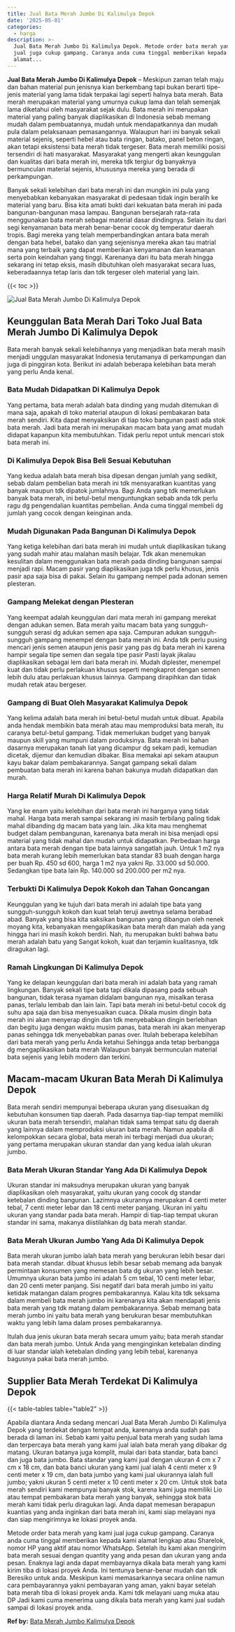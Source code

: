 ```yaml
---
title: Jual Bata Merah Jumbo Di Kalimulya Depok
date: '2025-05-01'
categories:
  - harga
description: >-
  Jual Bata Merah Jumbo Di Kalimulya Depok. Metode order bata merah yang kami
  jual juga cukup gampang. Caranya anda cuma tinggal memberikan kepada kami
  alamat...
---
```


**Jual Bata Merah Jumbo Di Kalimulya Depok** – Meskipun zaman telah maju dan bahan material pun jenisnya kian berkembang tapi bukan berarti tipe-jenis material yang lama tidak terpakai lagi seperti halnya bata merah. Bata merah merupakan material yang umurnya cukup lama dan telah semenjak lama diketahui oleh masyarakat sejak dulu. Bata merah ini merupakan material yang paling banyak diaplikasikan di Indonesia sebab memang mudah dalam pembuatannya, mudah untuk mendapatkannya dan mudah pula dalam pelaksanaan pemasangannya. Walaupun hari ini banyak sekali material sejenis, seperti hebel atau bata ringan, batako, panel beton ringan, akan tetapi eksistensi bata merah tidak tergeser. Bata merah memiliki posisi tersendiri di hati masyarakat. Masyarakat yang mengerti akan keunggulan dan kualitas dari bata merah ini, mereka tdk tergiur dg banyaknya bermunculan material sejenis, khususnya mereka yang berada di perkampungan.

Banyak sekali kelebihan dari bata merah ini dan mungkin ini pula yang menyebabkan kebanyakan masyarakat di pedesaan tidak ingin beralih ke material yang baru. Bisa kita amati bukti dari kekuatan bata merah ini pada bangunan-bangunan masa lampau. Bangunan bersejarah rata-rata menggunakan bata merah sebagai material dasar dindingnya. Selain itu dari segi kenyamanan bata merah benar-benar cocok dg temperatur daerah tropis. Bagi mereka yang telah memperbandingkan antara bata merah dengan bata hebel, batako dan yang sejenisnya mereka akan tau matrial mana yang terbaik yang dapat memberikan kenyamanan dan keamanan serta poin keindahan yang tinggi. Karenanya dari itu bata merah hingga sekarang ini tetap eksis, masih dibutuhkan oleh masyarakat secara luas, keberadaannya tetap laris dan tdk tergeser oleh material yang lain.

{{< toc >}}

![Jual Bata Merah Jumbo Di Kalimulya Depok](/images/jual-bata-merah-26.png)

## Keunggulan Bata Merah Dari Toko Jual Bata Merah Jumbo Di Kalimulya Depok

Bata merah banyak sekali kelebihannya yang menjadikan bata merah masih menjadi unggulan masyarakat Indonesia terutamanya di perkampungan dan juga di pinggiran kota. Berikut ini adalah beberapa kelebihan bata merah yang perlu Anda kenal.

### Bata Mudah Didapatkan Di Kalimulya Depok

Yang pertama, bata merah adalah bata dinding yang mudah ditemukan di mana saja, apakah di toko material ataupun di lokasi pembakaran bata merah sendiri. Kita dapat menyaksikan di tiap toko bangunan pasti ada stok bata merah. Jadi bata merah ini merupakan macam bata yang amat mudah didapat kapanpun kita membutuhkan. Tidak perlu repot untuk mencari stok bata merah ini.

### Di Kalimulya Depok Bisa Beli Sesuai Kebutuhan

Yang kedua adalah bata merah bisa dipesan dengan jumlah yang sedikit, sebab dalam pembelian bata merah ini tdk mensyaratkan kuantitas yang banyak maupun tdk dipatok jumlahnya. Bagi Anda yang tdk memerlukan banyak bata merah, ini betul-betul menguntungkan sebab anda tdk perlu ragu dg pengendalian kuantitas pembelian. Anda cuma tinggal membeli dg jumlah yang cocok dengan keinginan anda.

### Mudah Digunakan Pada Bangunan Di Kalimulya Depok

Yang ketiga kelebihan dari bata merah ini mudah untuk diaplikasikan tukang yang sudah mahir atau malahan masih belajar. Tdk akan menemukan kesulitan dalam menggunakan bata merah pada dinding bangunan sampai menjadi rapi. Macam pasir yang diaplikasikan juga tdk perlu khusus, jenis pasir apa saja bisa di pakai. Selain itu gampang nempel pada adonan semen plesteran.

### Gampang Melekat dengan Plesteran

Yang keempat adalah keunggulan dari mata merah ini gampang merekat dengan adukan semen. Bata merah yaitu macam bata yang sungguh-sungguh serasi dg adukan semen apa saja. Campuran adukan sungguh-sungguh gampang menempel dengan bata merah ini. Anda tdk perlu pusing mencari jenis semen ataupun jenis pasir yang pas dg bata merah ini karena hampir segala tipe semen dan segala tipe pasir Pasti layak jikalau diaplikasikan sebagai lem dari bata merah ini. Mudah diplester, menempel kuat dan tidak perlu perlakuan khusus seperti mengkaprot dengan semen lebih dulu atau perlakuan khusus lainnya. Gampang dirapihkan dan tidak mudah retak atau bergeser.

### Gampang di Buat Oleh Masyarakat Kalimulya Depok

Yang kelima adalah bata merah ini betul-betul mudah untuk dibuat. Apabila anda hendak membikin bata merah atau mau memproduksi bata merah, itu caranya betul-betul gampang. Tidak memerlukan budget yang banyak maupun skill yang mumpuni dalam produksinya. Bata merah ini bahan dasarnya merupakan tanah liat yang dicampur dg sekam padi, kemudian dicetak, dijemur dan kemudian dibakar. Bisa memakai api sekam ataupun kayu bakar dalam pembakarannya. Sangat gampang sekali dalam pembuatan bata merah ini karena bahan bakunya mudah didapatkan dan murah.

### Harga Relatif Murah Di Kalimulya Depok

Yang ke enam yaitu kelebihan dari bata merah ini harganya yang tidak mahal. Harga bata merah sampai sekarang ini masih terbilang paling tidak mahal dibanding dg macam bata yang lain. Jika kita mau menghemat budget dalam pembangunan, karenanya bata merah ini bisa menjadi opsi material yang tidak mahal dan mudah untuk didapatkan. Perbedaan harga antara bata merah dengan tipe bata lainnya sangatlah jauh. Untuk 1 m2 nya bata merah kurang lebih memerlukan bata standar 83 buah dengan harga per buah Rp. 450 sd 600, harga 1 m2 nya yakni Rp. 33.000 sd 50.000. Sedangkan tipe bata lain Rp. 140.000 sd 200.000 per m2 nya.

### Terbukti Di Kalimulya Depok Kokoh dan Tahan Goncangan

Keunggulan yang ke tujuh dari bata merah ini adalah tipe bata yang sungguh-sungguh kokoh dan kuat telah teruji awetnya selama berabad abad. Banyak yang bisa kita saksikan bangunan yang dibangun oleh nenek moyang kita, kebanyakan mengaplikasikan bata merah dan malah ada yang hingga hari ini masih kokoh berdiri. Nah, itu merupakan bukti bahwa batu merah adalah batu yang Sangat kokoh, kuat dan terjamin kualitasnya, tdk diragukan lagi.

### Ramah Lingkungan Di Kalimulya Depok

Yang ke delapan keunggulan dari bata merah ini adalah bata yang ramah lingkungan. Banyak sekali tipe bata tapi dikala dipasang pada sebuah bangunan, tidak terasa nyaman didalam bangunan nya, misalkan terasa panas, terlalu lembab dan lain lain. Tapi bata merah ini betul-betul cocok dg suhu apa saja dan bisa menyesuaikan cuaca. Dikala musim dingin bata merah ini akan menyerap dingin dan tdk menyebabkan dingin berlebihan dan begitu juga dengan waktu musim panas, bata merah ini akan menyerap panas sehingga tdk menyebabkan panas over. Itulah beberapa kelebihan dari bata merah yang perlu Anda ketahui Sehingga anda tetap berbangga dg mengaplikasikan bata merah Walaupun banyak bermunculan material bata sejenis yang lebih modern dan terkini.

## Macam-macam Ukuran Bata Merah Di Kalimulya Depok

Bata merah sendiri mempunyai beberapa ukuran yang disesuaikan dg kebutuhan konsumen tiap daerah. Pada dasarnya tiap-tiap tempat memiliki ukuran bata merah tersendiri, malahan tidak sama tempat satu dg daerah yang lainnya dalam memproduksi ukuran bata merah. Namun apabila di kelompokkan secara global, bata merah ini terbagi menjadi dua ukuran; yang pertama merupakan ukuran standar dan yang kedua ialah ukuran jumbo.

### Bata Merah Ukuran Standar Yang Ada Di Kalimulya Depok

Ukuran standar ini maksudnya merupakan ukuran yang banyak diaplikasikan oleh masyarakat, yaitu ukuran yang cocok dg standar ketebalan dinding bangunan. Lazimnya ukurannya merupakan 4 centi meter tebal, 7 centi meter lebar dan 18 centi meter panjang. Ukuran ini yaitu ukuran yang standar pada bata merah. Hampir di tiap-tiap tempat ukuran standar ini sama, makanya diistilahkan dg bata merah standar.

### Bata Merah Ukuran Jumbo Yang Ada Di Kalimulya Depok

Bata merah ukuran jumbo ialah bata merah yang berukuran lebih besar dari bata merah standar. dibuat khusus lebih besar sebab memang ada banyak permintaan konsumen yang memesan bata dg ukuran yang lebih besar. Umumnya ukuran bata jumbo ini adalah 5 cm tebal, 10 centi meter lebar, dan 20 centi meter panjang. Sisi negatif dari bata merah jumbo ini yaitu ketidak matangan dalam progres pembakarannya. Kalau kita tdk seksama dalam membeli bata merah jumbo ini karenanya kita akan mendapati jenis bata merah yang tdk matang dalam pembakarannya. Sebab memang bata merah jumbo ini yaitu bata merah yang berukuran besar membutuhkan waktu yang lebih lama dalam proses pembakarannya.

Itulah dua jenis ukuran bata merah secara umum yaitu; bata merah standar dan bata merah jumbo. Untuk Anda yang menginginkan ketebalan dinding di luar standar ialah ketebalan dinding yang lebih tebal, karenanya bagusnya pakai bata merah jumbo.

## Supplier Bata Merah Terdekat Di Kalimulya Depok

{{< table-tables table="table2" >}}

Apabila diantara Anda sedang mencari Jual Bata Merah Jumbo Di Kalimulya Depok yang terdekat dengan tempat anda, karenanya anda sudah pas berada di laman ini. Sebab kami yaitu penjual bata merah yang sudah lama dan terpercaya bata merah yang kami jual ialah bata merah yang dibakar dg matang. Ukuran batanya juga komplit, mulai dari bata standar, bata banci dan juga bata jumbo. Bata standar yang kami jual dengan ukuran 4 cm x 7 cm x 18 cm, dan bata banci ukuran yang kami jual ialah 4 centi meter x 9 centi meter x 19 cm, dan bata jumbo yang kami jual ukurannya ialah full jumbo; yakni ukuran 5 centi meter x 10 centi meter x 20 cm. Untuk stok bata merah sendiri kami mempunyai banyak stok, karena kami juga memiliki Lio atau tempat pembakaran bata merah yang banyak, sehingga stok bata merah kami tidak perlu diragukan lagi. Anda dapat memesan berapapun kuantias yang anda inginkan dari bata merah ini, kami siap melayani nya dan siap mengirimnya ke lokasi proyek anda.

Metode order bata merah yang kami jual juga cukup gampang. Caranya anda cuma tinggal memberikan kepada kami alamat lengkap atau Sharelok, nomor HP yang aktif atau nomor WhatsApp. Setelah itu kami akan mengirim bata merah sesuai dengan quantity yang anda pesan dan ukuran yang anda pesan. Enaknya lagi anda dapat membayarnya dikala bata merah yang kami kirim tiba di lokasi proyek Anda. Ini tentunya benar-benar mudah dan tdk Beresiko untuk anda. Meskipun kami memasarkannya secara online namun cara pembayarannya yakni pembayaran yang aman, yakni bayar setelah bata merah tiba di lokasi proyek anda. Kami tdk melayani uang muka atau DP Jadi kami cuma menerima uang dikala bata merah yang kami jual sudah sampai di lokasi proyek anda.

**Ref by:** [Bata Merah Jumbo Kalimulya Depok](https://id.wikipedia.org/wiki/Bata)
